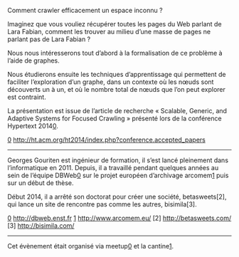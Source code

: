 Comment crawler efficacement un espace inconnu ?

Imaginez que vous vouliez récupérer toutes les pages du Web parlant de Lara
Fabian, comment les trouver au milieu d’une masse de pages ne parlant pas de
Lara Fabian ?

Nous nous intéresserons tout d’abord à la formalisation de ce problème à
l’aide de graphes.

Nous étudierons ensuite les techniques d’apprentissage qui permettent de
faciliter l’exploration d’un graphe, dans un contexte où les nœuds sont
découverts un à un, et où le nombre total de nœuds que l’on peut explorer est
contraint.

La présentation est issue de l’article de recherche « Scalable, Generic, and
Adaptive Systems for Focused Crawling » présenté lors de la conférence
Hypertext 2014[0].

[0] http://ht.acm.org/ht2014/index.php?conference.accepted_papers

______________________________________________________________________________

Georges Gouriten est ingénieur de formation, il s’est lancé pleinement dans
l’informatique en 2011. Depuis, il a travaillé pendant quelques années au sein
de l’équipe DBWeb[0] sur le projet européen d’archivage arcomem[1] puis sur un
début de thèse.

Début 2014, il a arrêté son doctorat pour créer une société, betasweets[2],
qui lance un site de rencontre pas comme les autres, bisimila[3].

[0] http://dbweb.enst.fr
[1] http://www.arcomem.eu/
[2] http://betasweets.com/
[3] http://bisimila.com/

______________________________________________________________________________

Cet évènement était organisé via meetup[0] et la cantine[1].

[0]: http://www.meetup.com/Nantes-Machine-Learning-Meetup/events/218699250/
[1]: http://cantine.atlantic2.org/evenements/nantes-machine-learning-meetup-2/
